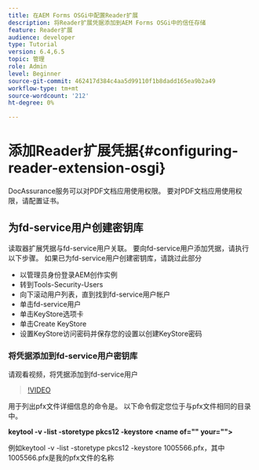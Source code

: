 ```yaml
---
title: 在AEM Forms OSGi中配置Reader扩展
description: 将Reader扩展凭据添加到AEM Forms OSGi中的信任存储
feature: Reader扩展
audience: developer
type: Tutorial
version: 6.4,6.5
topic: 管理
role: Admin
level: Beginner
source-git-commit: 462417d384c4aa5d99110f1b8dadd165ea9b2a49
workflow-type: tm+mt
source-wordcount: '212'
ht-degree: 0%

---
```



# 添加Reader扩展凭据{#configuring-reader-extension-osgi}

DocAssurance服务可以对PDF文档应用使用权限。 要对PDF文档应用使用权限，请配置证书。

## 为fd-service用户创建密钥库

读取器扩展凭据与fd-service用户关联。 要向fd-service用户添加凭据，请执行以下步骤。 如果已为fd-service用户创建密钥库，请跳过此部分

* 以管理员身份登录AEM创作实例
* 转到Tools-Security-Users
* 向下滚动用户列表，直到找到fd-service用户帐户
* 单击fd-service用户
* 单击KeyStore选项卡
* 单击Create KeyStore
* 设置KeyStore访问密码并保存您的设置以创建KeyStore密码

### 将凭据添加到fd-service用户密钥库

请观看视频，将凭据添加到fd-service用户

>[!VIDEO](https://video.tv.adobe.com/v/335849?quality=9&learn=on)


用于列出pfx文件详细信息的命令是。 以下命令假定您位于与pfx文件相同的目录中。

**keytool -v -list -storetype pkcs12 -keystore  &lt;name of=&quot;&quot; your=&quot;&quot;>**

例如keytool -v -list -storetype pkcs12 -keystore 1005566.pfx，其中1005566.pfx是我的pfx文件的名称













